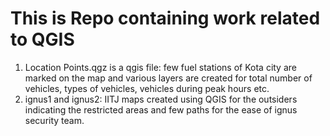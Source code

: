 # This is Repo containing work related to QGIS
1. Location Points.qgz is a qgis file: few fuel stations of Kota city are marked on the map and various layers are created for total number of vehicles, types of vehicles, vehicles during peak hours etc.
2. ignus1 and ignus2: IITJ maps created using QGIS for the outsiders indicating the restricted areas and few paths for the ease of ignus security team.
